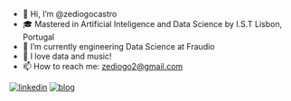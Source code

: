 - 👋 Hi, I’m @zediogocastro
- 🎓 Mastered in Artificial Inteligence and Data Science by I.S.T Lisbon, Portugal
- 🌱 I’m currently engineering Data Science at Fraudio
- 💞️ I love data and music!
- 📫 How to reach me: zediogo2@gmail.com

[![linkedin](https://img.shields.io/badge/LinkedIn-0077B5?style=for-the-badge&logo=linkedin&logoColor=white)](https://www.linkedin.com/in/josediogocastro/)
[![blog](https://img.shields.io/badge/Blogger-FF5722?style=for-the-badge&logo=blogger&logoColor=white
)](https://vagabond-cylinder-abb.notion.site/Model-Deployment-113bca4b6ae94ad7930041d7997a7458?pvs=74)


<!---
zediogocastro/zediogocastro is a ✨ special ✨ repository came and join in this journey.
--->
